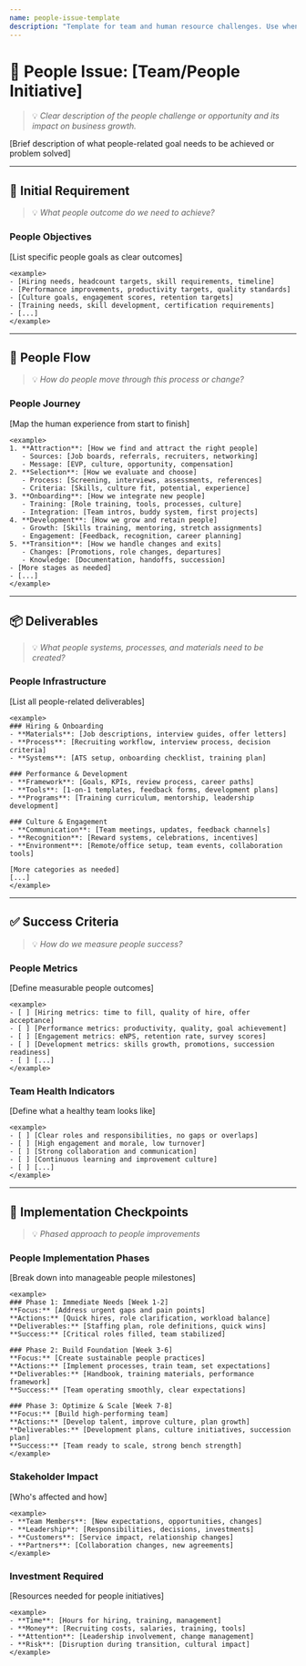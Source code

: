 ```yaml
---
name: people-issue-template
description: "Template for team and human resource challenges. Use when addressing hiring, training, performance, culture, partnerships, or any people-related business issues."
---
```

# 👥 People Issue: [Team/People Initiative]
> 💡 *Clear description of the people challenge or opportunity and its impact on business growth.*

[Brief description of what people-related goal needs to be achieved or problem solved]

---

## 📝 Initial Requirement
> 💡 *What people outcome do we need to achieve?*

### People Objectives
[List specific people goals as clear outcomes]

```
<example>
- [Hiring needs, headcount targets, skill requirements, timeline]
- [Performance improvements, productivity targets, quality standards]
- [Culture goals, engagement scores, retention targets]
- [Training needs, skill development, certification requirements]
- [...]
</example>
```

---

## 🌊 People Flow
> 💡 *How do people move through this process or change?*

### People Journey
[Map the human experience from start to finish]

```
<example>
1. **Attraction**: [How we find and attract the right people]
   - Sources: [Job boards, referrals, recruiters, networking]
   - Message: [EVP, culture, opportunity, compensation]
2. **Selection**: [How we evaluate and choose]
   - Process: [Screening, interviews, assessments, references]
   - Criteria: [Skills, culture fit, potential, experience]
3. **Onboarding**: [How we integrate new people]
   - Training: [Role training, tools, processes, culture]
   - Integration: [Team intros, buddy system, first projects]
4. **Development**: [How we grow and retain people]
   - Growth: [Skills training, mentoring, stretch assignments]
   - Engagement: [Feedback, recognition, career planning]
5. **Transition**: [How we handle changes and exits]
   - Changes: [Promotions, role changes, departures]
   - Knowledge: [Documentation, handoffs, succession]
- [More stages as needed]
- [...]
</example>
```

---

## 📦 Deliverables
> 💡 *What people systems, processes, and materials need to be created?*

### People Infrastructure
[List all people-related deliverables]

```
<example>
### Hiring & Onboarding
- **Materials**: [Job descriptions, interview guides, offer letters]
- **Process**: [Recruiting workflow, interview process, decision criteria]
- **Systems**: [ATS setup, onboarding checklist, training plan]

### Performance & Development
- **Framework**: [Goals, KPIs, review process, career paths]
- **Tools**: [1-on-1 templates, feedback forms, development plans]
- **Programs**: [Training curriculum, mentorship, leadership development]

### Culture & Engagement
- **Communication**: [Team meetings, updates, feedback channels]
- **Recognition**: [Reward systems, celebrations, incentives]
- **Environment**: [Remote/office setup, team events, collaboration tools]

[More categories as needed]
[...]
</example>
```

---

## ✅ Success Criteria
> 💡 *How do we measure people success?*

### People Metrics
[Define measurable people outcomes]

```
<example>
- [ ] [Hiring metrics: time to fill, quality of hire, offer acceptance]
- [ ] [Performance metrics: productivity, quality, goal achievement]
- [ ] [Engagement metrics: eNPS, retention rate, survey scores]
- [ ] [Development metrics: skills growth, promotions, succession readiness]
- [ ] [...]
</example>
```

### Team Health Indicators
[Define what a healthy team looks like]

```
<example>
- [ ] [Clear roles and responsibilities, no gaps or overlaps]
- [ ] [High engagement and morale, low turnover]
- [ ] [Strong collaboration and communication]
- [ ] [Continuous learning and improvement culture]
- [ ] [...]
</example>
```

---

## 🎯 Implementation Checkpoints
> 💡 *Phased approach to people improvements*

### People Implementation Phases
[Break down into manageable people milestones]

```
<example>
### Phase 1: Immediate Needs [Week 1-2]
**Focus:** [Address urgent gaps and pain points]
**Actions:** [Quick hires, role clarification, workload balance]
**Deliverables:** [Staffing plan, role definitions, quick wins]
**Success:** [Critical roles filled, team stabilized]

### Phase 2: Build Foundation [Week 3-6]
**Focus:** [Create sustainable people practices]
**Actions:** [Implement processes, train team, set expectations]
**Deliverables:** [Handbook, training materials, performance framework]
**Success:** [Team operating smoothly, clear expectations]

### Phase 3: Optimize & Scale [Week 7-8]
**Focus:** [Build high-performing team]
**Actions:** [Develop talent, improve culture, plan growth]
**Deliverables:** [Development plans, culture initiatives, succession plan]
**Success:** [Team ready to scale, strong bench strength]
</example>
```

### Stakeholder Impact
[Who's affected and how]

```
<example>
- **Team Members**: [New expectations, opportunities, changes]
- **Leadership**: [Responsibilities, decisions, investments]
- **Customers**: [Service impact, relationship changes]
- **Partners**: [Collaboration changes, new agreements]
</example>
```

### Investment Required
[Resources needed for people initiatives]

```
<example>
- **Time**: [Hours for hiring, training, management]
- **Money**: [Recruiting costs, salaries, training, tools]
- **Attention**: [Leadership involvement, change management]
- **Risk**: [Disruption during transition, cultural impact]
</example>
```